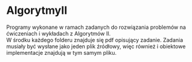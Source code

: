 # AlgorytmyII
Programy wykonane w ramach zadanych do rozwiązania problemów na ćwiczeniach i wykładach z Algorytmów II.  
W środku każdego folderu znajduje się pdf opisujący zadanie. Zadania musiały być wysłane jako jeden plik źródłowy, więc również i obiektowe implementacje znajdują w tym samym pliku.

